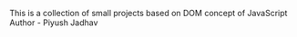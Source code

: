 This is a collection of small projects based on DOM concept of JavaScript
<br/>
Author - Piyush Jadhav
